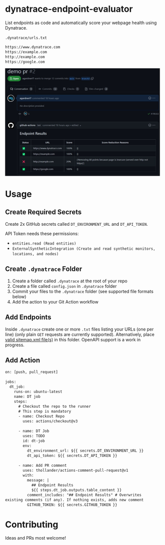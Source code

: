 # dynatrace-endpoint-evaluator
List endpoints as code and automatically score your webpage health using Dynatrace.

`.dynatrace/urls.txt`
```
https://www.dynatrace.com
https://example.com
http://example.com
https://google.com
```

![](assets/screenshots/pr_screenshot.jpg)

# Usage

## Create Required Secrets
Create 2x GitHub secrets called `DT_ENVIRONMENT_URL` and `DT_API_TOKEN`.

API Token needs these permissions:
- `entities.read (Read entities)`
- `ExternalSyntheticIntegration (Create and read synthetic monitors, locations, and nodes)`

## Create `.dynatrace` Folder
1) Create a folder called `.dynatrace` at the root of your repo
2) Create a file called `config.json` in `.dynatrace` folder
3) Commit your files to the `.dynatrace` folder (see supported file formats below)
4) Add the action to your Git Action workflow

## Add Endpoints
Inside `.dynatrace` create one or more `.txt` files listing your URLs (one per line) (only plain `GET` requests are currently supported).
Alternatively, place [valid sitemap.xml file(s)](https://developers.google.com/search/docs/crawling-indexing/sitemaps/build-sitemap#xml) in this folder.
OpenAPI support is a work in progress.

## Add Action
```
on: [push, pull_request]

jobs:
  dt_job:
    runs-on: ubuntu-latest
    name: DT job
    steps:
      # Checkout the repo to the runner
      # This step is mandatory
      - name: Checkout Repo
        uses: actions/checkout@v3
      
      - name: DT Job
        uses: TODO
        id: dt-job
        env:
          dt_environment_url: ${{ secrets.DT_ENVIRONMENT_URL }}
          dt_api_token: ${{ secrets.DT_API_TOKEN }}
          
      - name: Add PR comment
        uses: thollander/actions-comment-pull-request@v1
        with:
          message: |
            ## Endpoint Results
            ${{ steps.dt_job.outputs.table_content }}
          comment_includes: "## Endpoint Results" # Overwrites existing comments (if any). If nothing exists, adds new comment
          GITHUB_TOKEN: ${{ secrets.GITHUB_TOKEN }}
```

# Contributing

Ideas and PRs most welcome!
